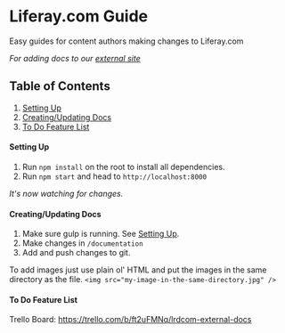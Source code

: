 # Liferay.com Guide
Easy guides for content authors making changes to Liferay.com

*For adding docs to our [external site](https://liferay.github.io/web-dev-lrdcom/#/)*

## Table of Contents
1. [Setting Up](#setting-up)
2. [Creating/Updating Docs](#creating-updating-docs)
3. [To Do Feature List](#to-do-feature-list)

#### Setting Up
1. Run `npm install` on the root to install all dependencies. 
2. Run `npm start` and head to `http://localhost:8000` 

*It's now watching for changes.*

#### Creating/Updating Docs
1. Make sure gulp is running. See [Setting Up](#setting-up).
2. Make changes in `/documentation`
3. Add and push changes to git.

To add images just use plain ol' HTML and put the images in the same directory as the file. `<img src="my-image-in-the-same-directory.jpg" />`

#### To Do Feature List
Trello Board: https://trello.com/b/ft2uFMNq/lrdcom-external-docs